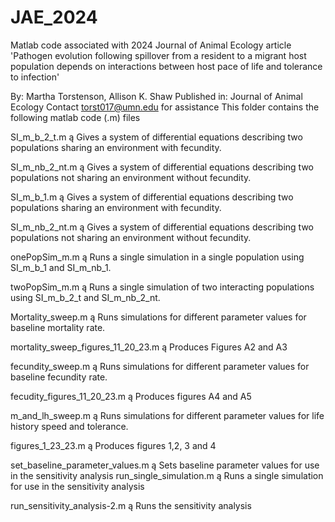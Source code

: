 # JAE_2024
Matlab code associated with 2024 Journal of Animal Ecology article 'Pathogen evolution following spillover from a resident to a migrant host population depends on interactions between host pace of life and tolerance to infection'

By: Martha Torstenson, Allison K. Shaw
Published in: Journal of Animal Ecology
Contact torst017@umn.edu for assistance
This folder contains the following matlab code (.m) files

SI_m_b_2_t.m ą Gives a system of differential equations describing two populations sharing an environment with fecundity.

SI_m_nb_2_nt.m ą Gives a system of differential equations describing two populations not sharing an environment without fecundity.

SI_m_b_1.m ą Gives a system of differential equations describing two populations sharing an environment with fecundity.

SI_m_nb_2_nt.m ą Gives a system of differential equations describing two populations not sharing an environment without fecundity.

onePopSim_m.m ą Runs a single simulation in a single population using SI_m_b_1 and SI_m_nb_1.

twoPopSim_m.m ą Runs a single simulation of two interacting populations using SI_m_b_2_t and SI_m_nb_2_nt.

Mortality_sweep.m ą Runs simulations for different parameter values for baseline mortality rate.

mortality_sweep_figures_11_20_23.m ą Produces Figures A2 and A3

fecundity_sweep.m ą Runs simulations for different parameter values for baseline fecundity rate.

fecudity_figures_11_20_23.m ą Produces figures A4 and A5

m_and_lh_sweep.m ą Runs simulations for different parameter values for life history speed and tolerance.

figures_1_23_23.m ą Produces figures 1,2, 3 and 4

set_baseline_parameter_values.m ą Sets baseline parameter values for use in the sensitivity analysis
run_single_simulation.m ą Runs a single simulation for use in the sensitivity analysis

run_sensitivity_analysis-2.m ą Runs the sensitivity analysis
